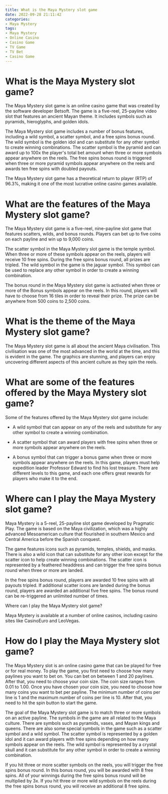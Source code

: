 ```yaml
---
title: What is the Maya Mystery slot game
date: 2022-09-28 21:11:42
categories:
- Maya Mystery
tags:
- Maya Mystery
- Online Casino
- Casino Game
- TV Game
- TV Bet
- Casino Game
---
```



#  What is the Maya Mystery slot game?

The Maya Mystery slot game is an online casino game that was created by the software developer Betsoft. The game is a five-reel, 25-payline video slot that features an ancient Mayan theme. It includes symbols such as pyramids, hieroglyphs, and golden idols.

The Maya Mystery slot game includes a number of bonus features, including a wild symbol, a scatter symbol, and a free spins bonus round. The wild symbol is the golden idol and can substitute for any other symbol to create winning combinations. The scatter symbol is the pyramid and can award up to 100x the player's total bet amount when three or more symbols appear anywhere on the reels. The free spins bonus round is triggered when three or more pyramid symbols appear anywhere on the reels and awards ten free spins with doubled payouts.

The Maya Mystery slot game has a theoretical return to player (RTP) of 96.3%, making it one of the most lucrative online casino games available.

#  What are the features of the Maya Mystery slot game?

The Maya Mystery slot game is a five-reel, nine-payline slot game that features scatters, wilds, and bonus rounds. Players can bet up to five coins on each payline and win up to 9,000 coins.

The scatter symbol in the Maya Mystery slot game is the temple symbol. When three or more of these symbols appear on the reels, players will receive 10 free spins. During the free spins bonus round, all prizes are tripled. The wild symbol in the game is the jaguar symbol. This symbol can be used to replace any other symbol in order to create a winning combination.

The bonus round in the Maya Mystery slot game is activated when three or more of the Bonus symbols appear on the reels. In this round, players will have to choose from 16 tiles in order to reveal their prize. The prize can be anywhere from 500 coins to 2,500 coins.

#  What is the theme of the Maya Mystery slot game?

The Maya Mystery slot game is all about the ancient Maya civilisation. This civilisation was one of the most advanced in the world at the time, and this is evident in the game. The graphics are stunning, and players can enjoy uncovering different aspects of this ancient culture as they spin the reels.

# What are some of the features offered by the Maya Mystery slot game?

Some of the features offered by the Maya Mystery slot game include:

- A wild symbol that can appear on any of the reels and substitute for any other symbol to create a winning combination.

- A scatter symbol that can award players with free spins when three or more symbols appear anywhere on the reels.

- A bonus symbol that can trigger a bonus game when three or more symbols appear anywhere on the reels. In this game, players must help expedition leader Professor Edward to find his lost treasure. There are different levels to this game, and each one offers great rewards for players who make it to the end.

#  Where can I play the Maya Mystery slot game?

Maya Mystery is a 5-reel, 25-payline slot game developed by Pragmatic Play. The game is based on the Maya civilization, which was a highly advanced Mesoamerican culture that flourished in southern Mexico and Central America before the Spanish conquest.

The game features icons such as pyramids, temples, shields, and masks. There is also a wild icon that can substitute for any other icon except for the scatter icon to help create winning combinations. The scatter icon is represented by a feathered headdress and can trigger the free spins bonus round when three or more are landed.

In the free spins bonus round, players are awarded 10 free spins with all payouts tripled. If additional scatter icons are landed during the bonus round, players are awarded an additional five free spins. The bonus round can be re-triggered an unlimited number of times.

Where can I play the Maya Mystery slot game?

Maya Mystery is available at a number of online casinos, including casino sites like CasinoEuro and LeoVegas.

#  How do I play the Maya Mystery slot game?

The Maya Mystery slot is an online casino game that can be played for free or for real money. To play the game, you first need to choose how many paylines you want to bet on. You can bet on between 1 and 20 paylines. After that, you need to choose your coin size. The coin size ranges from 0.01 to 1.00. Once you have chosen your coin size, you need to choose how many coins you want to bet per payline. The minimum number of coins per line is 1 and the maximum number of coins per line is 10. After that, you need to hit the spin button to start the game.

The goal of the Maya Mystery slot game is to match three or more symbols on an active payline. The symbols in the game are all related to the Maya culture. There are symbols such as pyramids, vases, and Mayan kings and queens. There are also some special symbols in the game such as a scatter symbol and a wild symbol. The scatter symbol is represented by a golden idol and it can award players with free spins depending on how many symbols appear on the reels. The wild symbol is represented by a crystal skull and it can substitute for any other symbol in order to create a winning combination.

If you hit three or more scatter symbols on the reels, you will trigger the free spins bonus round. In this bonus round, you will be awarded with 8 free spins. All of your winnings during the free spins bonus round will be multiplied by 3x. If you hit three or more wild symbols on the reels during the free spins bonus round, you will receive an additional 8 free spins.
